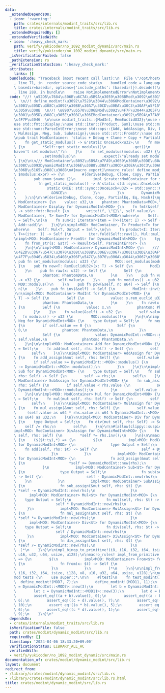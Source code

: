 ```yaml
---
data:
  _extendedDependsOn:
  - icon: ':warning:'
    path: crates/internals/modint_traits/src/lib.rs
    title: crates/internals/modint_traits/src/lib.rs
  _extendedRequiredBy: []
  _extendedVerifiedWith:
  - icon: ':heavy_check_mark:'
    path: verify/yukicoder/no_1092_modint_dynamic/src/main.rs
    title: verify/yukicoder/no_1092_modint_dynamic/src/main.rs
  _isVerificationFailed: false
  _pathExtension: rs
  _verificationStatusIcon: ':heavy_check_mark:'
  attributes:
    links: []
  bundledCode: "Traceback (most recent call last):\n  File \"/opt/hostedtoolcache/Python/3.10.14/x64/lib/python3.10/site-packages/onlinejudge_verify/documentation/build.py\"\
    , line 71, in _render_source_code_stat\n    bundled_code = language.bundle(stat.path,\
    \ basedir=basedir, options={'include_paths': [basedir]}).decode()\n  File \"/opt/hostedtoolcache/Python/3.10.14/x64/lib/python3.10/site-packages/onlinejudge_verify/languages/rust.py\"\
    , line 288, in bundle\n    raise NotImplementedError\nNotImplementedError\n"
  code: "//! \u52D5\u7684\u306B\u6C7A\u5B9A\u3059\u308BMod\u3092\u6301\u3064ModInt\
    \  \n//! define_modint!\u3092\u7528\u3044\u3066ModContainer\u3092\u5B9A\u7FA9\u3057\
    \u3001\u305D\u308C\u3092\u30B8\u30A7\u30CD\u30EA\u30C3\u30AF\u5F15\u6570\u3068\
    \u3059\u308B  \n//! \u8907\u6570\u306EMod\u3092\u4F7F\u3044\u305F\u3044\u306A\u3089\
    \u3001\u305D\u308C\u305E\u308C\u306EModContainer\u3092\u5B9A\u7FA9\u3057\u3066\
    \u4F7F\u3046  \n\nuse modint_traits::{ModInt, RemEuclidU32};\nuse std::fmt::Debug;\n\
    use std::fmt::Display;\nuse std::iter::{Product, Sum};\nuse std::marker::PhantomData;\n\
    use std::num::ParseIntError;\nuse std::ops::{Add, AddAssign, Div, DivAssign, Mul,\
    \ MulAssign, Neg, Sub, SubAssign};\nuse std::str::FromStr;\nuse std::sync::OnceLock;\n\
    \npub trait ModContainer: 'static + Debug + Clone + Copy + PartialEq + Eq {\n\
    \    fn get_static_modulus() -> &'static OnceLock<u32>;\n    fn modulus() -> u32\
    \ {\n        *Self::get_static_modulus()\n            .get()\n            .expect(\"\
    haven't set modulus\")\n    }\n    fn set_modulus(modulus: u32) {\n        Self::get_static_modulus()\n\
    \            .set(modulus)\n            .expect(\"already set modulus\")\n   \
    \ }\n}\n\n/// ModContainer\u3092\u5B9A\u7FA9\u3059\u308B\u30DE\u30AF\u30ED \u3053\
    \u308C\u3092DynamicModInt\u306E\u30B8\u30A7\u30CD\u30EA\u30C3\u30AF\u5F15\u6570\
    \u306B\u5165\u308C\u308B\n#[macro_export]\nmacro_rules! define_modint {\n    ($name:ident,\
    \ $modulus:expr) => {\n        #[derive(Debug, Clone, Copy, PartialEq, Eq, Hash)]\n\
    \        pub enum $name {}\n        impl $crate::ModContainer for $name {\n  \
    \          fn get_static_modulus() -> &'static std::sync::OnceLock<u32> {\n  \
    \              static ONCE: std::sync::OnceLock<u32> = std::sync::OnceLock::new();\n\
    \                &ONCE\n            }\n        }\n        DynamicModInt::<$name>::set_modulus($modulus);\n\
    \    };\n}\n\n#[derive(Debug, Clone, Copy, PartialEq, Eq, Hash)]\npub struct DynamicModInt<MOD:\
    \ ModContainer> {\n    value: u32,\n    phantom: PhantomData<MOD>,\n}\n\nimpl<MOD:\
    \ ModContainer> Display for DynamicModInt<MOD> {\n    fn fmt(&self, f: &mut std::fmt::Formatter<'_>)\
    \ -> std::fmt::Result {\n        write!(f, \"{}\", self.value)\n    }\n}\n\nimpl<MOD:\
    \ ModContainer, T> Sum<T> for DynamicModInt<MOD>\nwhere\n    Self: Add<T, Output\
    \ = Self>,\n{\n    fn sum<I: Iterator<Item = T>>(iter: I) -> Self {\n        iter.fold(Self::raw(0),\
    \ Add::add)\n    }\n}\n\nimpl<MOD: ModContainer, T> Product<T> for DynamicModInt<MOD>\n\
    where\n    Self: Mul<T, Output = Self>,\n{\n    fn product<I: Iterator<Item =\
    \ T>>(iter: I) -> Self {\n        iter.fold(Self::raw(1), Mul::mul)\n    }\n}\n\
    \nimpl<MOD: ModContainer> FromStr for DynamicModInt<MOD> {\n    type Err = ParseIntError;\n\
    \    fn from_str(s: &str) -> Result<Self, ParseIntError> {\n        i64::from_str(s).map(Self::new)\n\
    \    }\n}\n\nimpl<MOD: ModContainer> DynamicModInt<MOD> {\n    /// define_modint!\u306E\
    \u4E2D\u3067\u547C\u3070\u308C\u308B\u306E\u3067\u3001\u30DE\u30AF\u30ED\u3092\
    \u4F7F\u3046\u5834\u5408\u306F\u547C\u3070\u306A\u3044\u3067\u3088\u3044\n   \
    \ pub fn set_modulus(modulus: u32) {\n        MOD::set_modulus(modulus);\n   \
    \ }\n    pub fn new<T: RemEuclidU32>(x: T) -> Self {\n        ModInt::new(x)\n\
    \    }\n    pub fn raw(x: u32) -> Self {\n        Self {\n            value: x,\n\
    \            phantom: PhantomData,\n        }\n    }\n    pub fn value(&self)\
    \ -> u32 {\n        self.value\n    }\n    pub fn modulus() -> u32 {\n       \
    \ MOD::modulus()\n    }\n    pub fn pow(&self, n: u64) -> Self {\n        ModInt::pow(self,\
    \ n)\n    }\n    pub fn inv(&self) -> Self {\n        ModInt::inv(self)\n    }\n\
    }\n\nimpl<MOD: ModContainer> ModInt for DynamicModInt<MOD> {\n    fn new<T: RemEuclidU32>(x:\
    \ T) -> Self {\n        Self {\n            value: x.rem_euclid_u32(MOD::modulus()),\n\
    \            phantom: PhantomData,\n        }\n    }\n    fn raw(x: u32) -> Self\
    \ {\n        Self {\n            value: x,\n            phantom: PhantomData,\n\
    \        }\n    }\n    fn value(&self) -> u32 {\n        self.value\n    }\n \
    \   fn modulus() -> u32 {\n        MOD::modulus()\n    }\n}\n\nimpl<MOD: ModContainer>\
    \ Neg for DynamicModInt<MOD> {\n    type Output = Self;\n    fn neg(self) -> Self\
    \ {\n        if self.value == 0 {\n            Self {\n                value:\
    \ 0,\n                phantom: PhantomData,\n            }\n        } else {\n\
    \            Self {\n                value: DynamicModInt::<MOD>::modulus() -\
    \ self.value,\n                phantom: PhantomData,\n            }\n        }\n\
    \    }\n}\n\nimpl<MOD: ModContainer> Add for DynamicModInt<MOD> {\n    type Output\
    \ = Self;\n    fn add(mut self, rhs: Self) -> Self {\n        self += rhs;\n \
    \       self\n    }\n}\n\nimpl<MOD: ModContainer> AddAssign for DynamicModInt<MOD>\
    \ {\n    fn add_assign(&mut self, rhs: Self) {\n        self.value += rhs.value;\n\
    \        if self.value >= DynamicModInt::<MOD>::modulus() {\n            self.value\
    \ -= DynamicModInt::<MOD>::modulus();\n        }\n    }\n}\n\nimpl<MOD: ModContainer>\
    \ Sub for DynamicModInt<MOD> {\n    type Output = Self;\n    fn sub(mut self,\
    \ rhs: Self) -> Self {\n        self -= rhs;\n        self\n    }\n}\n\nimpl<MOD:\
    \ ModContainer> SubAssign for DynamicModInt<MOD> {\n    fn sub_assign(&mut self,\
    \ rhs: Self) {\n        if self.value < rhs.value {\n            self.value +=\
    \ DynamicModInt::<MOD>::modulus();\n        }\n        self.value -= rhs.value;\n\
    \    }\n}\n\nimpl<MOD: ModContainer> Mul for DynamicModInt<MOD> {\n    type Output\
    \ = Self;\n    fn mul(mut self, rhs: Self) -> Self {\n        self *= rhs;\n \
    \       self\n    }\n}\n\nimpl<MOD: ModContainer> MulAssign for DynamicModInt<MOD>\
    \ {\n    fn mul_assign(&mut self, rhs: Self) {\n        self.value =\n       \
    \     (self.value as u64 * rhs.value as u64 % DynamicModInt::<MOD>::modulus()\
    \ as u64) as u32;\n    }\n}\n\nimpl<MOD: ModContainer> Div for DynamicModInt<MOD>\
    \ {\n    type Output = Self;\n    fn div(mut self, rhs: Self) -> Self {\n    \
    \    self /= rhs;\n        self\n    }\n}\n\n#[allow(clippy::suspicious_op_assign_impl)]\n\
    impl<MOD: ModContainer> DivAssign for DynamicModInt<MOD> {\n    fn div_assign(&mut\
    \ self, rhs: Self) {\n        *self *= rhs.inv();\n    }\n}\n\nmacro_rules! impl_binop_to_primitive\
    \ {\n    ($($t:ty),*) => {\n        $(\n            impl<MOD: ModContainer> Add<$t>\
    \ for DynamicModInt<MOD> {\n                type Output = Self;\n            \
    \    fn add(self, rhs: $t) -> Self {\n                    self + DynamicModInt::new(rhs)\n\
    \                }\n            }\n            impl<MOD: ModContainer> AddAssign<$t>\
    \ for DynamicModInt<MOD> {\n                fn add_assign(&mut self, rhs: $t)\
    \ {\n                    *self += DynamicModInt::new(rhs);\n                }\n\
    \            }\n            impl<MOD: ModContainer> Sub<$t> for DynamicModInt<MOD>\
    \ {\n                type Output = Self;\n                fn sub(self, rhs: $t)\
    \ -> Self {\n                    self - DynamicModInt::new(rhs)\n            \
    \    }\n            }\n            impl<MOD: ModContainer> SubAssign<$t> for DynamicModInt<MOD>\
    \ {\n                fn sub_assign(&mut self, rhs: $t) {\n                   \
    \ *self -= DynamicModInt::new(rhs);\n                }\n            }\n      \
    \      impl<MOD: ModContainer> Mul<$t> for DynamicModInt<MOD> {\n            \
    \    type Output = Self;\n                fn mul(self, rhs: $t) -> Self {\n  \
    \                  self * DynamicModInt::new(rhs)\n                }\n       \
    \     }\n            impl<MOD: ModContainer> MulAssign<$t> for DynamicModInt<MOD>\
    \ {\n                fn mul_assign(&mut self, rhs: $t) {\n                   \
    \ *self *= DynamicModInt::new(rhs);\n                }\n            }\n      \
    \      impl<MOD: ModContainer> Div<$t> for DynamicModInt<MOD> {\n            \
    \    type Output = Self;\n                fn div(self, rhs: $t) -> Self {\n  \
    \                  self / DynamicModInt::new(rhs)\n                }\n       \
    \     }\n            impl<MOD: ModContainer> DivAssign<$t> for DynamicModInt<MOD>\
    \ {\n                fn div_assign(&mut self, rhs: $t) {\n                   \
    \ *self /= DynamicModInt::new(rhs);\n                }\n            }\n      \
    \  )*\n    }\n}\n\nimpl_binop_to_primitive!(i8, i16, i32, i64, isize, i128, u8,\
    \ u16, u32, u64, usize, u128);\n\nmacro_rules! impl_from_primitive {\n    ($($t:ty),*)\
    \ => {\n        $(\n            impl<MOD: ModContainer> From<$t> for DynamicModInt<MOD>\
    \ {\n                fn from(x: $t) -> Self {\n                    DynamicModInt::new(x)\n\
    \                }\n            }\n        )*\n    }\n}\n\nimpl_from_primitive!(i8,\
    \ i16, i32, i64, isize, i128, u8, u16, u32, u64, usize, u128);\n\n#[cfg(test)]\n\
    mod tests {\n    use super::*;\n\n    #[test]\n    fn test_modint() {\n      \
    \  define_modint!(MOD7, 7);\n        define_modint!(MOD11, 11);\n        let a\
    \ = DynamicModInt::<MOD7>::new(3);\n        let b = DynamicModInt::<MOD7>::new(4);\n\
    \        let c = DynamicModInt::<MOD11>::new(3);\n        let d = DynamicModInt::<MOD11>::new(4);\n\
    \        assert_eq!((a + b).value(), 0);\n        assert_eq!((a - b).value(),\
    \ 6);\n        assert_eq!((c + d).value(), 7);\n        assert_eq!((c - d).value(),\
    \ 10);\n        assert_eq!((a * b).value(), 5);\n        assert_eq!((a / b).value(),\
    \ 6);\n        assert_eq!((c * d).value(), 1);\n        assert_eq!((c / d).value(),\
    \ 9);\n    }\n}\n"
  dependsOn:
  - crates/internals/modint_traits/src/lib.rs
  isVerificationFile: false
  path: crates/modint/dynamic_modint/src/lib.rs
  requiredBy: []
  timestamp: '2024-04-06 18:33:20+09:00'
  verificationStatus: LIBRARY_ALL_AC
  verifiedWith:
  - verify/yukicoder/no_1092_modint_dynamic/src/main.rs
documentation_of: crates/modint/dynamic_modint/src/lib.rs
layout: document
redirect_from:
- /library/crates/modint/dynamic_modint/src/lib.rs
- /library/crates/modint/dynamic_modint/src/lib.rs.html
title: crates/modint/dynamic_modint/src/lib.rs
---
```

